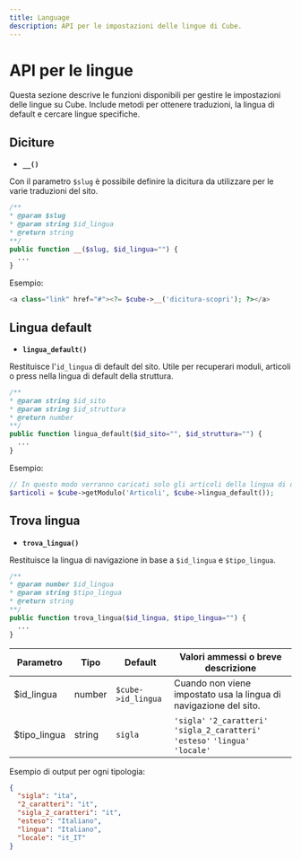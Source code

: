 ```yaml
---
title: Language
description: API per le impostazioni delle lingue di Cube.
---
```


# API per le lingue

Questa sezione descrive le funzioni disponibili per gestire le impostazioni delle lingue su Cube. Include metodi per ottenere traduzioni, la lingua di default e cercare lingue specifiche.

## Diciture

- **`__()`**

Con il parametro `$slug` è possibile definire la dicitura da utilizzare per le varie traduzioni del sito.

```php
/**
* @param $slug
* @param string $id_lingua
* @return string
**/
public function __($slug, $id_lingua="") {
  ...
}
```

Esempio:

```php
<a class="link" href="#"><?= $cube->__('dicitura-scopri'); ?></a>
```

## Lingua default

- **`lingua_default()`**

Restituisce l'`id_lingua` di default del sito. Utile per recuperari moduli, articoli o press nella lingua di default della struttura.

```php
/**
* @param string $id_sito
* @param string $id_struttura
* @return number
**/
public function lingua_default($id_sito="", $id_struttura="") {
  ...
}
```

Esempio:

```php
// In questo modo verranno caricati solo gli articoli della lingua di default
$articoli = $cube->getModulo('Articoli', $cube->lingua_default());
```

## Trova lingua

- **`trova_lingua()`**

Restituisce la lingua di navigazione in base a `$id_lingua` e `$tipo_lingua`.

```php
/**
* @param number $id_lingua
* @param string $tipo_lingua
* @return string
**/
public function trova_lingua($id_lingua, $tipo_lingua="") {
  ...
}
```

| Parametro    | Tipo   | Default            | Valori ammessi o breve descrizione                                               |
| ------------ | ------ | ------------------ | -------------------------------------------------------------------------------- |
| $id_lingua   | number | `$cube->id_lingua` | Cuando non viene impostato usa la lingua di navigazione del sito.                |
| $tipo_lingua | string | `sigla`            | `'sigla'` `'2_caratteri'` `'sigla_2_caratteri'` `'esteso'` `'lingua'` `'locale'` |

Esempio di output per ogni tipologia:

```json
{
  "sigla": "ita",
  "2_caratteri": "it",
  "sigla_2_caratteri": "it",
  "esteso": "Italiano",
  "lingua": "Italiano",
  "locale": "it_IT"
}
```
